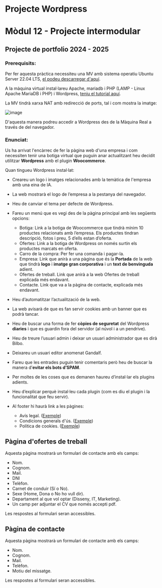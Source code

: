 # Projecte Wordpress

# Mòdul 12 - Projecte intermodular

## Projecte de portfolio 2024 - 2025

### Prerequisits:

Per fer aquesta pràctica necessiteu una MV amb sistema operatiu Ubuntu Server 22.04 LTS, [el podeu descarregar d'aquí](https://releases.ubuntu.com/jammy/).

A la màquina virtual instal·lareu Apache, mariadb i PHP (LAMP - Linux Apache MariaDB i PHP) i Wordpress, [teniu el tutorial aquí](https://dungeonofbits.com/category/wordpress.html).

La MV tindrà xarxa NAT amb redirecció de ports, tal i com mostra la imatge:

![image](https://github.com/user-attachments/assets/d3482ae9-bd73-42e3-96fb-c1c75146f752)

D'aquesta manera podreu accedir a Wordpress des de la Màquina Real a través de del navegador. 

### Enunciat:

Us ha arrivat l'encàrrec de fer la pàgina web d'una empresa i com necessiten tenir una botiga virtual que puguin anar actualitzant heu decidit utilitzar **Wordpress** amb el plugin **Woocommerce**.

Quan tingueu Wordpress instal·lat:

- Creareu un logo i imatges relacionades amb la temàtica de l'empresa amb una eina de IA.
- La web mostrarà el logo de l’empresa a la pestanya del navegador.
- Heu de canviar el tema per defecte de Wordpress.
- Fareu un menú que es vegi des de la pàgina principal amb les següents opcions:
  - Botiga: Link a la botiga de Woocommerce que tindrà mínim 10 productes relacionats amb l’empresa. Els productes tindran descripció, fotos i preu, 5 d’ells estan d’oferta.
  - Ofertes: Link a la botiga de Wordpress on només surtin els productes marcats en oferta.
  - Carro de la compra: Per fer una comanda i pagar-la.
  - Empresa: Link que anirà a una pàgina que és la **Portada** de la web que tindrà **logo** i **imatge gran corporativa** i un **text de benvinguda** adient.
  - Ofertes de treball. Link que anirà a la web Ofertes de treball explicada més endavant.
  - Contacte. Link que va a la pàgina de contacte, explicada més endavant.

- Heu d’automatitzar l’actualització de la web.
- La web avisarà de que es fan servir cookies amb un banner que es podrà tancar.
- Heu de buscar una forma de fer **còpies de seguretat** del Wordpress **diaries** i que es guardin fora del servidor (al núvol i a un pendrive).
- Heu de treure l’usuari admin i deixar un usuari administrador que es dirà Bilbo.
- Deixareu un usuari editor anomenat Gandalf.
- Fareu que les entrades puguin tenir comentaris però heu de buscar la manera d’**evitar els bots d’SPAM**.
- Per moltes de les coses que es demanen haureu d’instal·lar els plugins adients.
- Heu d’explicar perquè instal·leu cada plugin (com es diu el plugin i la funcionalitat que feu servir).
- Al footer hi haurà link a les pàgines:
  - Avís legal. ([Exemple](https://textos-legales.edgartamarit.com/plantilla-aviso-legal-condiciones-generales-uso/))
  - Condicions generals d'ús. ([Exemple](https://textos-legales.edgartamarit.com/plantilla-aviso-legal-condiciones-generales-uso/))
  - Política de cookies. ([Exemple](https://textos-legales.edgartamarit.com/plantilla-politica-cookies-pagina-web/))

## Pàgina d'ofertes de treball

Aquesta pàgina mostrarà un formulari de contacte amb els camps:
- Nom.
- Cognom.
- Mail.
- DNI
- Telèfon.
- Carnet de conduir (Sí o No).
- Sexe (Home, Dona o No ho vull dir).
- Departament al que vol optar (Disseny, IT, Marketing).
- Un camp per adjuntar el CV que només accepti pdf.

Les respostes al formulari seran accessibles.

## Pàgina de contacte

Aquesta pàgina mostrarà un formulari de contacte amb els camps:

- Nom.
- Cognom.
- Mail.
- Telèfon.
- Motiu del missatge.

Les respostes al formulari seran accessibles.
